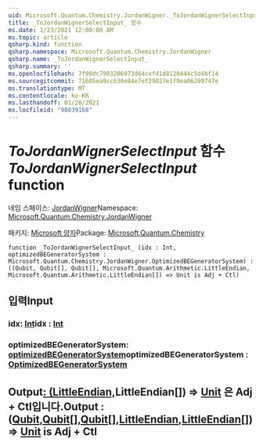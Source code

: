 ```yaml
---
uid: Microsoft.Quantum.Chemistry.JordanWigner._ToJordanWignerSelectInput_
title: _ToJordanWignerSelectInput_ 함수
ms.date: 1/23/2021 12:00:00 AM
ms.topic: article
qsharp.kind: function
qsharp.namespace: Microsoft.Quantum.Chemistry.JordanWigner
qsharp.name: _ToJordanWignerSelectInput_
qsharp.summary: ''
ms.openlocfilehash: 7f98dc7903206973d64cef41d8128444c5d4bf14
ms.sourcegitcommit: 71605ea9cc630e84e7ef29027e1f0ea06299747e
ms.translationtype: MT
ms.contentlocale: ko-KR
ms.lasthandoff: 01/26/2021
ms.locfileid: "98839168"
---
```

# <a name="_tojordanwignerselectinput_-function"></a><span data-ttu-id="a37cd-102">_ToJordanWignerSelectInput_ 함수</span><span class="sxs-lookup"><span data-stu-id="a37cd-102">_ToJordanWignerSelectInput_ function</span></span>

<span data-ttu-id="a37cd-103">네임 스페이스: [JordanWigner](xref:Microsoft.Quantum.Chemistry.JordanWigner)</span><span class="sxs-lookup"><span data-stu-id="a37cd-103">Namespace: [Microsoft.Quantum.Chemistry.JordanWigner](xref:Microsoft.Quantum.Chemistry.JordanWigner)</span></span>

<span data-ttu-id="a37cd-104">패키지: [Microsoft 양자](https://nuget.org/packages/Microsoft.Quantum.Chemistry)</span><span class="sxs-lookup"><span data-stu-id="a37cd-104">Package: [Microsoft.Quantum.Chemistry](https://nuget.org/packages/Microsoft.Quantum.Chemistry)</span></span>




```qsharp
function _ToJordanWignerSelectInput_ (idx : Int, optimizedBEGeneratorSystem : Microsoft.Quantum.Chemistry.JordanWigner.OptimizedBEGeneratorSystem) : ((Qubit, Qubit[], Qubit[], Microsoft.Quantum.Arithmetic.LittleEndian, Microsoft.Quantum.Arithmetic.LittleEndian[]) => Unit is Adj + Ctl)
```


## <a name="input"></a><span data-ttu-id="a37cd-105">입력</span><span class="sxs-lookup"><span data-stu-id="a37cd-105">Input</span></span>

### <a name="idx--int"></a><span data-ttu-id="a37cd-106">idx: [Int](xref:microsoft.quantum.lang-ref.int)</span><span class="sxs-lookup"><span data-stu-id="a37cd-106">idx : [Int](xref:microsoft.quantum.lang-ref.int)</span></span>




### <a name="optimizedbegeneratorsystem--optimizedbegeneratorsystem"></a><span data-ttu-id="a37cd-107">optimizedBEGeneratorSystem: [optimizedBEGeneratorSystem](xref:Microsoft.Quantum.Chemistry.JordanWigner.OptimizedBEGeneratorSystem)</span><span class="sxs-lookup"><span data-stu-id="a37cd-107">optimizedBEGeneratorSystem : [OptimizedBEGeneratorSystem](xref:Microsoft.Quantum.Chemistry.JordanWigner.OptimizedBEGeneratorSystem)</span></span>





## <a name="output--qubitqubitqubitlittleendianlittleendian--unit--is-adj--ctl"></a><span data-ttu-id="a37cd-108">Output[: (LittleEndian,](xref:microsoft.quantum.lang-ref.qubit)LittleEndian[[]](xref:microsoft.quantum.lang-ref.qubit)) =>[](xref:microsoft.quantum.lang-ref.qubit) [Unit](xref:microsoft.quantum.lang-ref.unit) 은 Adj + Ctl[](xref:Microsoft.Quantum.Arithmetic.LittleEndian)입니다.[](xref:Microsoft.Quantum.Arithmetic.LittleEndian)</span><span class="sxs-lookup"><span data-stu-id="a37cd-108">Output : ([Qubit](xref:microsoft.quantum.lang-ref.qubit),[Qubit](xref:microsoft.quantum.lang-ref.qubit)[],[Qubit](xref:microsoft.quantum.lang-ref.qubit)[],[LittleEndian](xref:Microsoft.Quantum.Arithmetic.LittleEndian),[LittleEndian](xref:Microsoft.Quantum.Arithmetic.LittleEndian)[]) => [Unit](xref:microsoft.quantum.lang-ref.unit)  is Adj + Ctl</span></span>

